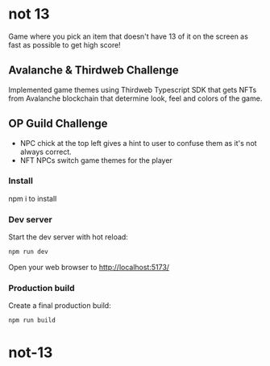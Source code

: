 # not 13

Game where you pick an item that doesn't have 13 of it on the screen as fast as possible to get high score!

## Avalanche & Thirdweb Challenge

Implemented game themes using Thirdweb Typescript SDK that gets NFTs from Avalanche blockchain that determine look, feel and colors of the game.

## OP Guild Challenge

-   NPC chick at the top left gives a hint to user to confuse them as it's not always correct.
-   NFT NPCs switch game themes for the player


### Install

npm i to install

### Dev server

Start the dev server with hot reload:

```bash
npm run dev
```

Open your web browser to <http://localhost:5173/>

### Production build

Create a final production build:

```bash
npm run build
```
# not-13
